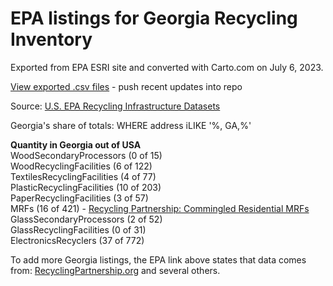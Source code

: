 # EPA listings for Georgia Recycling Inventory

Exported from EPA ESRI site and converted with Carto.com on July 6, 2023.

[View exported .csv files](https://github.com/GeorgiaMap/recycling/tree/main/georgia/epa) - push recent updates into repo  

Source: <a href="https://epa.maps.arcgis.com/home/item.html?id=b738c9f0ece146a59e0fb22446189f52">U.S. EPA Recycling Infrastructure Datasets</a>



Georgia's share of totals:
WHERE address iLIKE '%, GA,%'

**Quantity in Georgia out of USA**  
WoodSecondaryProcessors (0 of 15)  
WoodRecyclingFacilities (6 of 122)  
TextilesRecyclingFacilities (4 of 77)  
PlasticRecyclingFacilities (10 of 203)  
PaperRecyclingFacilities (3 of 57)  
MRFs (16 of 421) - <a href="https://recyclingpartnership.org/residential-mrfs/">Recycling Partnership: Commingled Residential MRFs</a>  
GlassSecondaryProcessors (2 of 52)  
GlassRecyclingFacilities (0 of 31)  
ElectronicsRecyclers (37 of 772)  

To add more Georgia listings, the EPA link above states that data comes from: <a href="https://recyclingpartnership.org">RecyclingPartnership.org</a> and several others.
